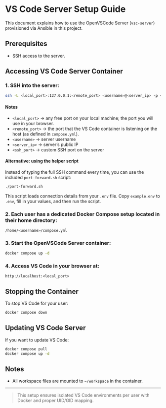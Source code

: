 # VS Code Server Setup Guide

This document explains how to use the OpenVSCode Server (`vsc-server`) provisioned via Ansible in this project.

## Prerequisites

- SSH access to the server.

## Accessing VS Code Server Container

### 1. SSH into the server:
```bash
ssh -L <local_port>:127.0.0.1:<remote_port> <username>@<server_ip> -p <ssh_port>
```
#### Notes

- `<local_port>` → any free port on your local machine; the port you will use in your browser.
- `<remote_port>` → the port that the VS Code container is listening on the host (as defined in `compose.yml`).
- `<username>` → server username
- `<server_ip>` → server’s public IP
- `<ssh_port>` → custom SSH port on the server

#### Alternative: using the helper script
Instead of typing the full SSH command every time, you can use the included `port-forward.sh` script:
```bash
./port-forward.sh
```

This script loads connection details from your `.env` file.
Copy `example.env` to `.env`, fill in your values, and then run the script.

### 2. Each user has a dedicated Docker Compose setup located in their home directory:
```
/home/<username>/compose.yml
```

### 3. Start the OpenVSCode Server container:

```bash
docker compose up -d
```

### 4. Access VS Code in your browser at:
```
http://localhost:<local_port>
```

## Stopping the Container

To stop VS Code for your user:

```bash
docker compose down
```

## Updating VS Code Server

If you want to update VS Code:

```bash
docker compose pull
docker compose up -d
```

## Notes

* All workspace files are mounted to `~/workspace` in the container.

---

> This setup ensures isolated VS Code environments per user with Docker and proper UID/GID mapping.
